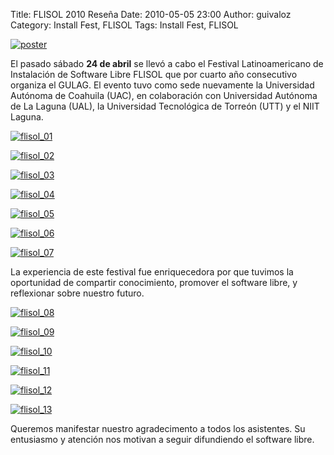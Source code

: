 Title: FLISOL 2010 Reseña
Date: 2010-05-05 23:00
Author: guivaloz
Category: Install Fest, FLISOL
Tags: Install Fest, FLISOL

[![poster]({attach}2010-04-24-flisol/gulag-flisol-2010-asistentes-small.jpg)]({attach}2010-04-24-flisol/gulag-flisol-2010-asistentes.jpg)

El pasado sábado __24 de abril__ se llevó a cabo el Festival Latinoamericano de Instalación de Software Libre FLISOL que por cuarto año consecutivo organiza el GULAG. El evento tuvo como sede nuevamente la Universidad Autónoma de Coahuila (UAC), en colaboración con Universidad Autónoma de La Laguna (UAL), la Universidad Tecnológica de Torreón (UTT) y el NIIT Laguna.

<!-- break -->

[![flisol_01]({attach}2010-04-24-flisol/inauguracion-small.jpg)]({attach}2010-04-24-flisol/inauguracion.jpg)

[![flisol_02]({attach}2010-04-24-flisol/ubuntu-en-la-educacion-1-small.jpg)]({attach}2010-04-24-flisol/ubuntu-en-la-educacion-1.jpg)

[![flisol_03]({attach}2010-04-24-flisol/ubuntu-en-la-educacion-2-small.jpg)]({attach}2010-04-24-flisol/ubuntu-en-la-educacion-2.jpg)

[![flisol_04]({attach}2010-04-24-flisol/gndx-ipad-small.jpg)]({attach}2010-04-24-flisol/gndx-ipad.jpg)

[![flisol_05]({attach}2010-04-24-flisol/gnulinux-para-netbooks-small.jpg)]({attach}2010-04-24-flisol/gnulinux-para-netbooks.jpg)

[![flisol_06]({attach}2010-04-24-flisol/videojuegos-en-linux-1-small.jpg)]({attach}2010-04-24-flisol/videojuegos-en-linux-1.jpg)

[![flisol_07]({attach}2010-04-24-flisol/videojuegos-en-linux-2-small.jpg)]({attach}2010-04-24-flisol/videojuegos-en-linux-2.jpg)

La experiencia de este festival fue enriquecedora por que tuvimos la oportunidad de compartir conocimiento, promover el software libre, y reflexionar sobre nuestro futuro.

[![flisol_08]({attach}2010-04-24-flisol/installfest-1-small.jpg)]({attach}2010-04-24-flisol/installfest-1.jpg)

[![flisol_09]({attach}2010-04-24-flisol/installfest-2-small.jpg)]({attach}2010-04-24-flisol/installfest-2.jpg)

[![flisol_10]({attach}2010-04-24-flisol/installfest-3-small.jpg)]({attach}2010-04-24-flisol/installfest-3.jpg)

[![flisol_11]({attach}2010-04-24-flisol/installfest-4-small.jpg)]({attach}2010-04-24-flisol/installfest-4.jpg)

[![flisol_12]({attach}2010-04-24-flisol/installfest-5-small.jpg)]({attach}2010-04-24-flisol/installfest-5.jpg)

[![flisol_13]({attach}2010-04-24-flisol/pentium2-puppy-linux-twitter-small.jpg)]({attach}2010-04-24-flisol/pentium2-puppy-linux-twitter.jpg)

Queremos manifestar nuestro agradecimento a todos los asistentes. Su entusiasmo y atención nos motivan a seguir difundiendo el software libre.
